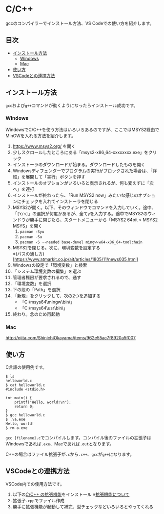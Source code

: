 <!-- omit in toc -->
# C/C++

gccのコンパイラーでインストール方法、VS Codeでの使い方を紹介します。

<!-- omit in toc -->
## 目次

- [インストール方法](#インストール方法)
  - [Windows](#windows)
  - [Mac](#mac)
- [使い方](#使い方)
- [VSCodeとの連携方法](#vscodeとの連携方法)

## インストール方法

`gcc`および`g++`コマンドが動くようになったらインストール成功です。

### Windows

WindowsでC/C++を使う方法はいろいろあるのですが、ここではMSYS2経由でMinGWを入れる方法を紹介します。

1. https://www.msys2.org/ を開く
2. 少しスクロールしたところにある「msys2-x86_64-xxxxxxxx.exe」をクリック
3. インストーラのダウンロードが始まる。ダウンロードしたものを開く
4. Windowsディフェンダーでプログラムの実行がブロックされた場合は、「詳細」を展開して「実行」ボタンを押す
5. インストールのオプションがいろいろと表示されるが、何も変えずに「次へ」を連打
6. インストールが終わったら、「Run MSYS2 now」みたいな感じのオプションにチェックを入れてインストーラを閉じる
7. MSYS2が開く。以下、そのウィンドウでコマンドを入力していく。途中、「`[Y/n]`」の選択が何度かあるが、全て`y`を入力する。途中でMSYS2のウィンドウが勝手に閉じたら、スタートメニューから「MSYS2 64bit > MSYS2 MSYS」を開く
   1. `pacman -Syu`
   2. `pacman -Su`
   3. `pacman -S --needed base-devel mingw-w64-x86_64-toolchain`
8. MSYS2を閉じる。次に、環境変数を設定する<br>※(パスの通し方)[https://www.atmarkit.co.jp/ait/articles/1805/11/news035.html]
9. Windowsの設定で「環境変数」と検索
10. 「システム環境変数の編集」を選ぶ
11. 管理者権限が要求されるので、通す
12. 「環境変数」を選択
13. 下の段の「Path」を選択
14. 「新規」をクリックして、次の2つを追加する
    - 「C:\msys64\mingw\bin\」
    - 「C:\msys64\usr\bin\」
15. 終わり。念のため再起動

### Mac

http://qiita.com/ShinichiOkayama/items/962e55ac7f8920a5f007

## 使い方

C言語の使用例です。

```
$ ls
helloworld.c
$ cat helloworld.c
#include <stdio.h>

int main() {
    printf("Hello, world!\n");
    return 0;
}
$ gcc helloworld.c
$ .\a.exe
Hello, world!
$ rm a.exe
```

`gcc [filename].c`でコンパイルします。コンパイル後のファイルの拡張子はWindowsであれば`.exe`、Macであれば`.out`となります。

C++の場合はファイル拡張子が`.c`から`.c++`、`gcc`が`g++`になります。

## VSCodeとの連携方法

VSCode内での使用方法です。

1. 以下の[C/C++ の拡張機能](https://marketplace.visualstudio.com/items?itemName=ms-vscode.cpptools)をインストール ※[拡張機能について](https://futureys.tokyo/how-should-i-manage-extension-in-vscode/)
2. 拡張子`.cpp`でファイル作成
3. 勝手に拡張機能が起動して補完、型チェックなどいろいろとやってくれる
